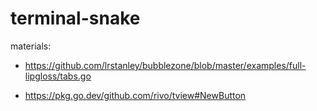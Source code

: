 # terminal-snake

materials:
- https://github.com/lrstanley/bubblezone/blob/master/examples/full-lipgloss/tabs.go

- https://pkg.go.dev/github.com/rivo/tview#NewButton